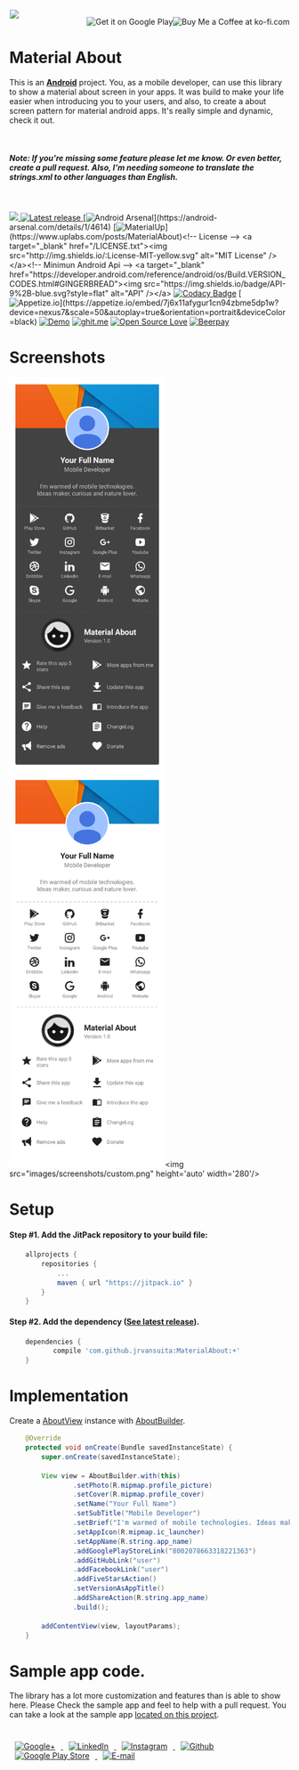 <!-- Library Logo -->
<img src="https://github.com/jrvansuita/MaterialAbout/blob/master/app/src/main/res/mipmap-xxxhdpi/ic_launcher.png?raw=true" align="left" hspace="1" vspace="1">

<!-- Buy me a cup of coffe -->
<a href='https://ko-fi.com/A406JCM' style='margin:13px;' target='_blank' align="right"><img align="right" height='36' src='https://az743702.vo.msecnd.net/cdn/kofi4.png?v=f' alt='Buy Me a Coffee at ko-fi.com' /></a>
<a href='https://play.google.com/store/apps/details?id=com.vansuita.materialabout.sample&pcampaignid=MKT-Other-global-all-co-prtnr-py-PartBadge-Mar2515-1' target='_blank' align="right"><img align="right" height='36' src='https://s20.postimg.org/muzx3w4jh/google_play_badge.png' alt='Get it on Google Play' /></a>
# Material About


This is an [**Android**](https://developer.android.com) project. You, as a mobile developer, can use this library to show a material about screen in your apps.
It was build to make your life easier when introducing you to your users, and also, to create a about screen pattern for material android apps. It's really simple and dynamic, check it out.


</br>

##### Note: If you're missing some feature please let me know. Or even better, create a pull request. Also, I'm needing someone to translate the strings.xml to other languages than English.

</br>


<!-- JitPack integration -->
[![](https://jitpack.io/v/jrvansuita/MaterialAbout.svg)](https://jitpack.io/#jrvansuita/MaterialAbout)<a href="https://github.com/jrvansuita/MaterialAbout/releases/latest">
  <img alt="Latest release" src="https://img.shields.io/github/release/jrvansuita/MaterialAbout.svg" />
</a><!-- Android Arsenal -->
[![Android Arsenal](https://img.shields.io/badge/Android%20Arsenal-MaterialAbout-green.svg?)](https://android-arsenal.com/details/1/4614) [![MaterialUp](https://img.shields.io/badge/MaterialUp-MaterialAbout-6ad0d9.svg?)](https://www.uplabs.com/posts/MaterialAbout)<!-- License -->
<a target="_blank" href="/LICENSE.txt"><img src="http://img.shields.io/:License-MIT-yellow.svg" alt="MIT License" /></a><!-- Minimun Android Api -->
<a target="_blank" href="https://developer.android.com/reference/android/os/Build.VERSION_CODES.html#GINGERBREAD"><img src="https://img.shields.io/badge/API-9%2B-blue.svg?style=flat" alt="API" /></a> [![Codacy Badge](https://api.codacy.com/project/badge/Grade/118bb89e3bed43e2b462201654224a60)](https://www.codacy.com/app/jrvansuita/MaterialAbout?utm_source=github.com&amp;utm_medium=referral&amp;utm_content=jrvansuita/PickImage&amp;utm_campaign=Badge_Grade) <!-- Apptize.io -->[![Appetize.io](https://img.shields.io/badge/Apptize.io-Run%20Now-brightgreen.svg?)](https://appetize.io/embed/7j6x11afygur1cn94zbme5dp1w?device=nexus7&scale=50&autoplay=true&orientation=portrait&deviceColor=black) [![Demo](https://img.shields.io/badge/Demo-Download-blue.svg)](https://github.com/jrvansuita/MaterialAbout/raw/master/app/app-release.apk?raw=true) <!-- Hits Count -->[![ghit.me](https://ghit.me/badge.svg?repo=jrvansuita/MaterialAbout)](https://ghit.me/repo/jrvansuita/MaterialAbout)<!--Open Source --> [![Open Source Love](https://badges.frapsoft.com/os/v2/open-source.svg?v=103)](https://github.com/jrvansuita) [![Beerpay](https://beerpay.io/jrvansuita/MaterialAbout/badge.svg?style=flat)](https://beerpay.io/jrvansuita/MaterialAbout)

# Screenshots

<img src="images/screenshots/dark.png" height='auto' width='280'/><img src="images/screenshots/light.png" height='auto' width='280'/><img src="images/screenshots/custom.png" height='auto' width='280'/>

# Setup

#### Step #1. Add the JitPack repository to your build file:
```gradle
    allprojects {
		repositories {
			...
			maven { url "https://jitpack.io" }
		}
	}
```
#### Step #2. Add the dependency ([See latest release](https://jitpack.io/#jrvansuita/MaterialAbout)).
```groovy
    dependencies {
           compile 'com.github.jrvansuita:MaterialAbout:+'
	}
```
# Implementation

Create a [AboutView](/library/src/main/java/com/vansuita/materialabout/views/AboutView.java) instance with [AboutBuilder](/library/src/main/java/com/vansuita/materialabout/builder/AboutBuilder.java).
```java
    @Override
    protected void onCreate(Bundle savedInstanceState) {
        super.onCreate(savedInstanceState);

        View view = AboutBuilder.with(this)
                .setPhoto(R.mipmap.profile_picture)
                .setCover(R.mipmap.profile_cover)
                .setName("Your Full Name")
                .setSubTitle("Mobile Developer")
                .setBrief("I'm warmed of mobile technologies. Ideas maker, curious and nature lover.")
                .setAppIcon(R.mipmap.ic_launcher)
                .setAppName(R.string.app_name)
                .addGooglePlayStoreLink("8002078663318221363")
                .addGitHubLink("user")
                .addFacebookLink("user")
                .addFiveStarsAction()
                .setVersionAsAppTitle()
                .addShareAction(R.string.app_name)
                .build();

        addContentView(view, layoutParams);
    }
 ```
    
# Sample app code.
 The library has a lot more customization and features than is able to show here. Please Check the sample app and feel to help with a pull request. You can take a look at the sample app [located on this project](/app/).

#

<a href="https://plus.google.com/+JuniorVansuita" target="_blank">
  <img src="https://s20.postimg.org/59xees8vt/google_plus.png" alt="Google+" witdh="44" height="44" hspace="10">
</a>
<a href="https://www.linkedin.com/in/arleu-cezar-vansuita-júnior-83769271" target="_blank">
  <img src="https://s20.postimg.org/vxoeax4ah/linkedin.png" alt="LinkedIn" witdh="44" height="44" hspace="10">
</a>
<a href="https://www.instagram.com/jnrvans/" target="_blank">
  <img src="https://s20.postimg.org/lyyuap5h5/instagram.png" alt="Instagram" witdh="44" height="44" hspace="10">
</a>
<a href="https://github.com/jrvansuita" target="_blank">
  <img src="https://s20.postimg.org/jf37glhx5/github.png" alt="Github" witdh="44" height="44" hspace="10">
</a>
<a href="https://play.google.com/store/apps/dev?id=8002078663318221363" target="_blank">
  <img src="https://s20.postimg.org/5iuz4plo9/android.png" alt="Google Play Store" witdh="44" height="44" hspace="10">
</a>
<a href="mailto:vansuita.jr@gmail.com" target="_blank" >
  <img src="https://s20.postimg.org/slli3vn5l/email.png" alt="E-mail" witdh="44" height="44" hspace="10">
</a>
